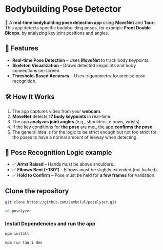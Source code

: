 # **Bodybuilding Pose Detector**

🚀 A **real-time bodybuilding pose detection app** using **MoveNet** and **Tauri**. This app detects specific bodybuilding poses, for example **Front Double Biceps**, by analyzing key joint positions and angles.

## **📌 Features**

- **Real-time Pose Detection** – Uses **MoveNet** to track body keypoints.
- **Skeleton Visualization** – Draws detected keypoints and body connections on-screen.
- **Threshold-Based Accuracy** – Uses trigonometry for precise pose recognition.

## **🛠️ How It Works**

1. The app captures video from your **webcam**.
2. **MoveNet** detects **17 body keypoints** in real-time.
3. The app **analyzes joint angles** (e.g., shoulders, elbows, wrists).
4. If the key conditions for **the pose** are met, the app **confirms the pose**.
5. The general idea is for the logic to be strict enough but not too strict for the poses to have
a normal amount of leeway when detecting.


## **🎯 Pose Recognition Logic example**

- ✅ **Arms Raised** – Hands must be above shoulders.
- ✅ **Elbows Bent (~130°)** – Elbows must be slightly extended (not locked).
- ✅ **Hold to Confirm** – Pose must be held for **a few frames** for validation.
## **Clone the repository**

```sh
git clone https://github.com/Jambolul/poselyzer.git

cd poselyzer
```

### **Install Dependencies and run the app**

```sh
npm install

npm run tauri dev
```
